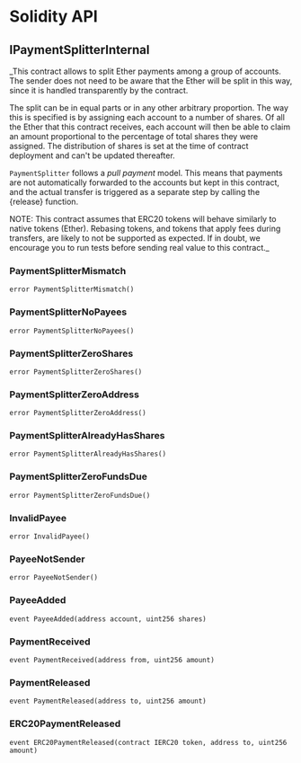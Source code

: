 # Solidity API

## IPaymentSplitterInternal

_This contract allows to split Ether payments among a group of accounts. The sender does not need to be aware
that the Ether will be split in this way, since it is handled transparently by the contract.

The split can be in equal parts or in any other arbitrary proportion. The way this is specified is by assigning each
account to a number of shares. Of all the Ether that this contract receives, each account will then be able to claim
an amount proportional to the percentage of total shares they were assigned. The distribution of shares is set at the
time of contract deployment and can't be updated thereafter.

`PaymentSplitter` follows a _pull payment_ model. This means that payments are not automatically forwarded to the
accounts but kept in this contract, and the actual transfer is triggered as a separate step by calling the {release}
function.

NOTE: This contract assumes that ERC20 tokens will behave similarly to native tokens (Ether). Rebasing tokens, and
tokens that apply fees during transfers, are likely to not be supported as expected. If in doubt, we encourage you
to run tests before sending real value to this contract._

### PaymentSplitterMismatch

```solidity
error PaymentSplitterMismatch()
```

### PaymentSplitterNoPayees

```solidity
error PaymentSplitterNoPayees()
```

### PaymentSplitterZeroShares

```solidity
error PaymentSplitterZeroShares()
```

### PaymentSplitterZeroAddress

```solidity
error PaymentSplitterZeroAddress()
```

### PaymentSplitterAlreadyHasShares

```solidity
error PaymentSplitterAlreadyHasShares()
```

### PaymentSplitterZeroFundsDue

```solidity
error PaymentSplitterZeroFundsDue()
```

### InvalidPayee

```solidity
error InvalidPayee()
```

### PayeeNotSender

```solidity
error PayeeNotSender()
```

### PayeeAdded

```solidity
event PayeeAdded(address account, uint256 shares)
```

### PaymentReceived

```solidity
event PaymentReceived(address from, uint256 amount)
```

### PaymentReleased

```solidity
event PaymentReleased(address to, uint256 amount)
```

### ERC20PaymentReleased

```solidity
event ERC20PaymentReleased(contract IERC20 token, address to, uint256 amount)
```

